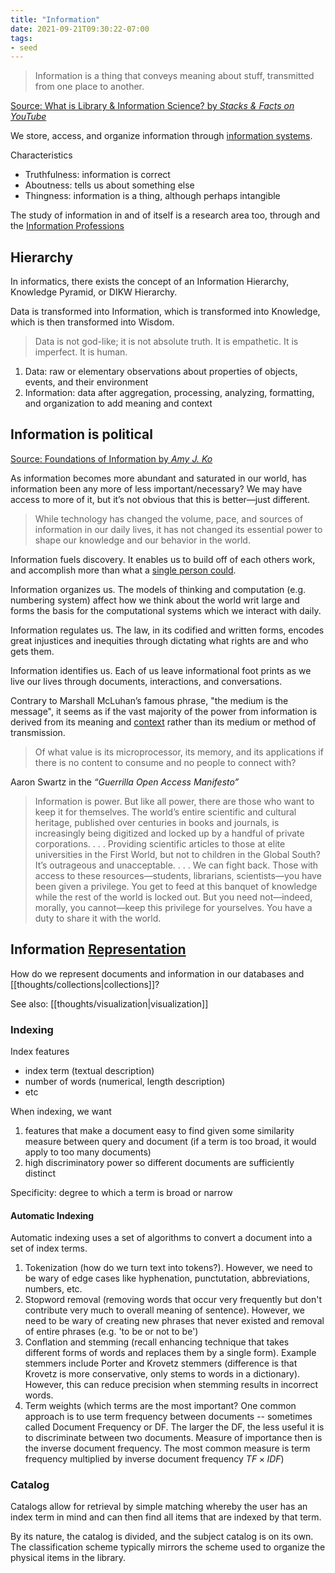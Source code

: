 ```yaml
---
title: "Information"
date: 2021-09-21T09:30:22-07:00
tags:
- seed
---
```


> Information is a thing that conveys meaning about stuff, transmitted from one place to another.

[Source: What is Library & Information Science? by *Stacks & Facts on YouTube*](https://www.youtube.com/watch?v=pfP7AjwIZI8)

We store, access, and organize information through [information systems](thoughts/information%20system.md).

Characteristics
* Truthfulness: information is correct
* Aboutness: tells us about something else
* Thingness: information is a thing, although perhaps intangible

The study of information in and of itself is a research area too, through and the [Information Professions](thoughts/information%20professions.md)

## Hierarchy
In informatics, there exists the concept of an Information Hierarchy, Knowledge Pyramid, or DIKW Hierarchy.

Data is transformed into Information, which is transformed into Knowledge, which is then transformed into Wisdom.

> Data is not god-like; it is not absolute truth. It is empathetic. It is imperfect. It is human. 

1. Data: raw or elementary observations about properties of objects, events, and their environment
2. Information: data after aggregation, processing, analyzing, formatting, and organization to add meaning and context

## Information is political
[Source: Foundations of Information by *Amy J. Ko*](https://faculty.washington.edu/ajko/books/foundations-of-information/#/power)

As information becomes more abundant and saturated in our world, has information been any more of less important/necessary? We may have access to more of it, but it’s not obvious that this is better—just different.

> While technology has changed the volume, pace, and sources of information in our daily lives, it has not changed its essential power to shape our knowledge and our behavior in the world.

Information fuels discovery. It enables us to build off of each others work, and accomplish more than what a [single person could](posts/collaborative-thinking.md).

Information organizes us. The models of thinking and computation (e.g. numbering system) affect how we think about the world writ large and forms the basis for the computational systems which we interact with daily.

Information regulates us. The law, in its codified and written forms, encodes great injustices and inequities through dictating what rights are and who gets them.

Information identifies us. Each of us leave informational foot prints as we live our lives through documents, interactions, and conversations.

Contrary to Marshall McLuhan’s famous phrase, "the medium is the message", it seems as if the vast majority of the power from information is derived from its meaning and [context](thoughts/context.md) rather than its medium or method of transmission.

> Of what value is its microprocessor, its memory, and its applications if there is no content to consume and no people to connect with?

Aaron Swartz in the *“Guerrilla Open Access Manifesto”*

> Information is power. But like all power, there are those who want to keep it for themselves. The world’s entire scientific and cultural heritage, published over centuries in books and journals, is increasingly being digitized and locked up by a handful of private corporations. . . . Providing scientific articles to those at elite universities in the First World, but not to children in the Global South? It’s outrageous and unacceptable. . . . We can fight back. Those with access to these resources—students, librarians, scientists—you have been given a privilege. You get to feed at this banquet of knowledge while the rest of the world is locked out. But you need not—indeed, morally, you cannot—keep this privilege for yourselves. You have a duty to share it with the world.

## Information [Representation](thoughts/representation.md)
How do we represent documents and information in our databases and [[thoughts/collections|collections]]?

See also: [[thoughts/visualization|visualization]]

### Indexing
Index features
- index term (textual description)
- number of words (numerical, length description)
- etc

When indexing, we want
1. features that make a document easy to find given some similarity measure between query and document (if a term is too broad, it would apply to too many documents)
2. high discriminatory power so different documents are sufficiently distinct

Specificity: degree to which a term is broad or narrow

#### Automatic Indexing
Automatic indexing uses a set of algorithms to convert a document into a set of index terms.

1. Tokenization (how do we turn text into tokens?). However, we need to be wary of edge cases like hyphenation, punctutation, abbreviations, numbers, etc.
2. Stopword removal (removing words that occur very frequently but don't contribute very much to overall meaning of sentence). However, we need to be wary of creating new phrases that never existed and removal of entire phrases (e.g. 'to be or not to be')
3. Conflation and stemming (recall enhancing technique that takes different forms of words and replaces them by a single form). Example stemmers include Porter and Krovetz stemmers (difference is that Krovetz is more conservative, only stems to words in a dictionary). However, this can reduce precision when stemming results in incorrect words.
4. Term weights (which terms are the most important? One common approach is to use term frequency between documents -- sometimes called Document Frequency or DF. The larger the DF, the less useful it is to discriminate between two documents. Measure of importance then is the inverse document frequency. The most common measure is term frequency multiplied by inverse document frequency $TF \times IDF$)

### Catalog
Catalogs allow for retrieval by simple matching whereby the user has an index term in mind and can then find all items that are indexed by that term.

By its nature, the catalog is divided, and the subject catalog is on its own. The classification scheme typically mirrors the scheme used to organize the physical items in the library.
